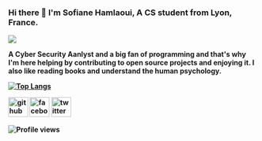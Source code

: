 ### Hi there 👋 I'm Sofiane Hamlaoui, A CS student from Lyon, France. 
![](https://github-readme-stats.vercel.app/api?username=SofianeHamlaoui&count_private=true&show_icons=true&theme=dark&count_private=true)

<b>A Cyber Security Aanlyst and a big fan of programming and that's why I'm here helping by contributing to open source projects and enjoying it. I also like reading books and understand the human psychology.<b>  

[![Top Langs](https://github-readme-stats.vercel.app/api/top-langs/?username=SofianeHamlaoui&hide=javascript,html&theme=dark)](https://github.com/SofianeHamlaoui)

[<img src='https://cdn.jsdelivr.net/npm/simple-icons@3.0.1/icons/github.svg' alt='github' height='40'>](https://github.com/SofianeHamlaoui)  [<img src='https://cdn.jsdelivr.net/npm/simple-icons@3.0.1/icons/facebook.svg' alt='facebook' height='40'>](https://www.facebook.com/S0fianeHamlaoui)   [<img src='https://cdn.jsdelivr.net/npm/simple-icons@3.0.1/icons/twitter.svg' alt='twitter' height='40'>](https://twitter.com/S0fianeHamlaoui)

![Profile views](https://gpvc.arturio.dev/SofianeHamlaoui)  
